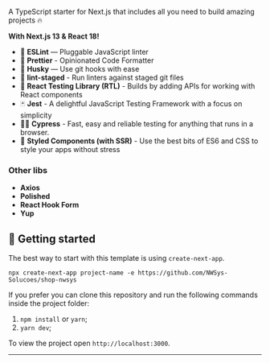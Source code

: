 A TypeScript starter for Next.js that includes all you need to build amazing projects 🔥

**With Next.js 13 & React 18!**

- 📏 **ESLint** — Pluggable JavaScript linter
- 💖 **Prettier** - Opinionated Code Formatter
- 🐶 **Husky** — Use git hooks with ease
- 🚫 **lint-staged** - Run linters against staged git files
- 🐙 **React Testing Library (RTL)** - Builds by adding APIs for working with React components
- 🃏 **Jest** - A delightful JavaScript Testing Framework with a focus on simplicity
- 🧑‍🔬 **Cypress** - Fast, easy and reliable testing for anything that runs in a browser.
- 💅 **Styled Components (with SSR)** - Use the best bits of ES6 and CSS to style your apps without stress

### Other libs
- **Axios**
- **Polished**
- **React Hook Form**
- **Yup**


## 🚀 Getting started

The best way to start with this template is using `create-next-app`.

```
npx create-next-app project-name -e https://github.com/NWSys-Solucoes/shop-nwsys
```

If you prefer you can clone this repository and run the following commands inside the project folder:

1. `npm install` or `yarn`;
2. `yarn dev`;

To view the project open `http://localhost:3000`.

---
